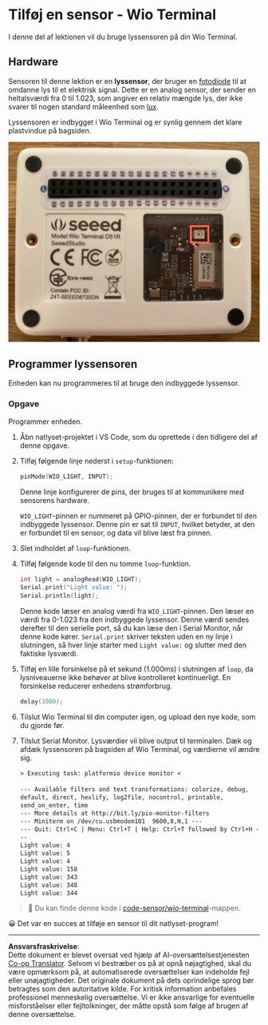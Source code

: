 <!--
CO_OP_TRANSLATOR_METADATA:
{
  "original_hash": "7f4ad0ef54f248b85b92187c94cf9dcb",
  "translation_date": "2025-08-27T22:11:01+00:00",
  "source_file": "1-getting-started/lessons/3-sensors-and-actuators/wio-terminal-sensor.md",
  "language_code": "da"
}
-->
# Tilføj en sensor - Wio Terminal

I denne del af lektionen vil du bruge lyssensoren på din Wio Terminal.

## Hardware

Sensoren til denne lektion er en **lyssensor**, der bruger en [fotodiode](https://wikipedia.org/wiki/Photodiode) til at omdanne lys til et elektrisk signal. Dette er en analog sensor, der sender en heltalsværdi fra 0 til 1.023, som angiver en relativ mængde lys, der ikke svarer til nogen standard måleenhed som [lux](https://wikipedia.org/wiki/Lux).

Lyssensoren er indbygget i Wio Terminal og er synlig gennem det klare plastvindue på bagsiden.

![Lyssensoren på bagsiden af Wio Terminal](../../../../../translated_images/wio-light-sensor.b1f529f3c95f51654f2e2c1d2d4b55fe547d189f588c974f5c2462c728133840.da.png)

## Programmer lyssensoren

Enheden kan nu programmeres til at bruge den indbyggede lyssensor.

### Opgave

Programmer enheden.

1. Åbn natlyset-projektet i VS Code, som du oprettede i den tidligere del af denne opgave.

1. Tilføj følgende linje nederst i `setup`-funktionen:

    ```cpp
    pinMode(WIO_LIGHT, INPUT);
    ```

    Denne linje konfigurerer de pins, der bruges til at kommunikere med sensorens hardware.

    `WIO_LIGHT`-pinnen er nummeret på GPIO-pinnen, der er forbundet til den indbyggede lyssensor. Denne pin er sat til `INPUT`, hvilket betyder, at den er forbundet til en sensor, og data vil blive læst fra pinnen.

1. Slet indholdet af `loop`-funktionen.

1. Tilføj følgende kode til den nu tomme `loop`-funktion.

    ```cpp
    int light = analogRead(WIO_LIGHT);
    Serial.print("Light value: ");
    Serial.println(light);
    ```

    Denne kode læser en analog værdi fra `WIO_LIGHT`-pinnen. Den læser en værdi fra 0-1.023 fra den indbyggede lyssensor. Denne værdi sendes derefter til den serielle port, så du kan læse den i Serial Monitor, når denne kode kører. `Serial.print` skriver teksten uden en ny linje i slutningen, så hver linje starter med `Light value:` og slutter med den faktiske lysværdi.

1. Tilføj en lille forsinkelse på et sekund (1.000ms) i slutningen af `loop`, da lysniveauerne ikke behøver at blive kontrolleret kontinuerligt. En forsinkelse reducerer enhedens strømforbrug.

    ```cpp
    delay(1000);
    ```

1. Tilslut Wio Terminal til din computer igen, og upload den nye kode, som du gjorde før.

1. Tilslut Serial Monitor. Lysværdier vil blive output til terminalen. Dæk og afdæk lyssensoren på bagsiden af Wio Terminal, og værdierne vil ændre sig.

    ```output
    > Executing task: platformio device monitor <

    --- Available filters and text transformations: colorize, debug, default, direct, hexlify, log2file, nocontrol, printable, send_on_enter, time
    --- More details at http://bit.ly/pio-monitor-filters
    --- Miniterm on /dev/cu.usbmodem101  9600,8,N,1 ---
    --- Quit: Ctrl+C | Menu: Ctrl+T | Help: Ctrl+T followed by Ctrl+H ---
    Light value: 4
    Light value: 5
    Light value: 4
    Light value: 158
    Light value: 343
    Light value: 348
    Light value: 344
    ```

> 💁 Du kan finde denne kode i [code-sensor/wio-terminal](../../../../../1-getting-started/lessons/3-sensors-and-actuators/code-sensor/wio-terminal)-mappen.

😀 Det var en succes at tilføje en sensor til dit natlyset-program!

---

**Ansvarsfraskrivelse**:  
Dette dokument er blevet oversat ved hjælp af AI-oversættelsestjenesten [Co-op Translator](https://github.com/Azure/co-op-translator). Selvom vi bestræber os på at opnå nøjagtighed, skal du være opmærksom på, at automatiserede oversættelser kan indeholde fejl eller unøjagtigheder. Det originale dokument på dets oprindelige sprog bør betragtes som den autoritative kilde. For kritisk information anbefales professionel menneskelig oversættelse. Vi er ikke ansvarlige for eventuelle misforståelser eller fejltolkninger, der måtte opstå som følge af brugen af denne oversættelse.
